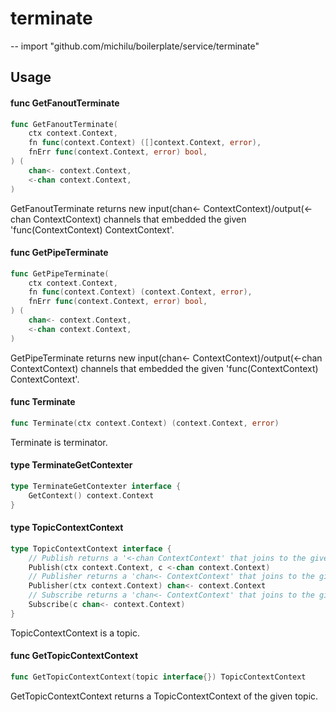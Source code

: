 # terminate
--
    import "github.com/michilu/boilerplate/service/terminate"


## Usage

#### func  GetFanoutTerminate

```go
func GetFanoutTerminate(
	ctx context.Context,
	fn func(context.Context) ([]context.Context, error),
	fnErr func(context.Context, error) bool,
) (
	chan<- context.Context,
	<-chan context.Context,
)
```
GetFanoutTerminate returns new input(chan<- ContextContext)/output(<-chan
ContextContext) channels that embedded the given 'func(ContextContext)
ContextContext'.

#### func  GetPipeTerminate

```go
func GetPipeTerminate(
	ctx context.Context,
	fn func(context.Context) (context.Context, error),
	fnErr func(context.Context, error) bool,
) (
	chan<- context.Context,
	<-chan context.Context,
)
```
GetPipeTerminate returns new input(chan<- ContextContext)/output(<-chan
ContextContext) channels that embedded the given 'func(ContextContext)
ContextContext'.

#### func  Terminate

```go
func Terminate(ctx context.Context) (context.Context, error)
```
Terminate is terminator.

#### type TerminateGetContexter

```go
type TerminateGetContexter interface {
	GetContext() context.Context
}
```


#### type TopicContextContext

```go
type TopicContextContext interface {
	// Publish returns a '<-chan ContextContext' that joins to the given topic.
	Publish(ctx context.Context, c <-chan context.Context)
	// Publisher returns a 'chan<- ContextContext' that joins to the given topic.
	Publisher(ctx context.Context) chan<- context.Context
	// Subscribe returns a 'chan<- ContextContext' that joins to the given topic.
	Subscribe(c chan<- context.Context)
}
```

TopicContextContext is a topic.

#### func  GetTopicContextContext

```go
func GetTopicContextContext(topic interface{}) TopicContextContext
```
GetTopicContextContext returns a TopicContextContext of the given topic.
